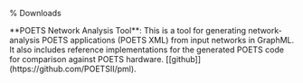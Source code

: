 % Downloads

<p>**POETS Network Analysis Tool**: This is a tool for generating network-analysis POETS applications (POETS XML) from input networks in GraphML. It also includes reference implementations for the generated POETS code for comparison against POETS hardware. [[github]](https://github.com/POETSII/pml).</p>
